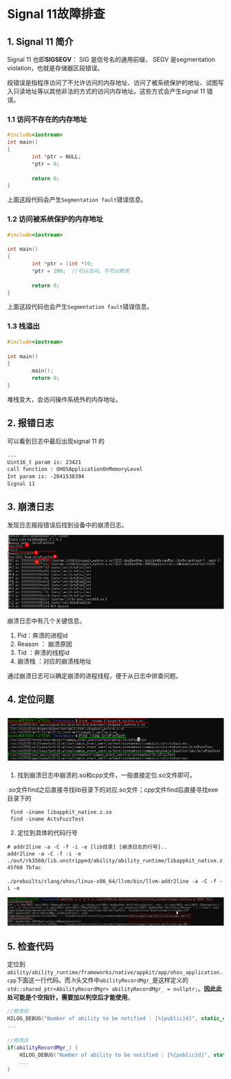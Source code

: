 # Signal 11故障排查

## 1. Signal 11 简介

Signal 11 也即**SIGSEGV**： SIG 是信号名的通用前缀， SEGV 是segmentation violation，也就是存储器区段错误。

段错误是指程序访问了不允许访问的内存地址、访问了被系统保护的地址、试图写入只读地址等以其他非法的方式的访问内存地址。这些方式会产生signal 11 错误。

### 1.1 访问不存在的内存地址

```cpp
#include<iostream>
int main()
{
        int *ptr = NULL;
        *ptr = 0;
        
        return 0;
}
```

上面这段代码会产生`Segmentation fault`错误信息。

### 1.2  访问被系统保护的内存地址

```cpp
#include<iostream>

int main()
{
        int *ptr = (int *)0;
        *ptr = 100;  //可以访问。不可以修改

        return 0;
}
```

上面这段代码也会产生`Segmentation fault`错误信息。

### 1.3 栈溢出

```cpp
#include<iostream>

int main()
{
        main();
        return 0;
}
```

堆栈变大，会访问操作系统外的内存地址。

## 2. 报错日志

可以看到日志中最后出现signal 11 的

```xml
...
Uint16_t param is: 23421
call function : OHOSApplicationOnMemoryLevel
Int param is: -2041538394
Signal 11 
```

## 3.  崩溃日志

发现日志报段错误后找到设备中的崩溃日志。

![崩溃日志](images/signal11_image/崩溃日志.png)

崩溃日志中有几个关键信息。

1. Pid：奔溃的进程id
2. Reason ： 崩溃原因
3. Tid ：奔溃的线程id
4. 崩溃栈 ：对应的崩溃栈地址

通过崩溃日志可以确定崩溃的进程线程，便于从日志中排查问题。

## 4. 定位问题  

##  ![定位问题-1](images/signal11_image/定位问题-1.png)

1. 找到崩溃日志中崩溃的.so和cpp文件，一般直接定位.so文件即可。

.so文件find之后直接寻找lib目录下的对应.so文件；cpp文件find后直接寻找exe目录下的

```shell
 find -iname libappkit_native.z.so
 find -iname ActsFuzzTest
```

2. 定位到具体的代码行号

```shell
# addr2line -a -C -f -i -e [lib目录] [崩溃日志的行号]..
addr2line -a -C -f -i -e ./out/rk3568/lib.unstripped/ability/ability_runtime/libappkit_native.z.so 45f60 7bfac

./prebuilts/clang/ohos/linux-x86_64/llvm/bin/llvm-addr2line -a -C -f -i -e
```

![定位问题-2](images/signal11_image/定位问题-2.png)

## 5. 检查代码

定位到`ability/ability_runtime/frameworks/native/appkit/app/ohos_application.cpp`下面这一行代码。而.h头文件中`abilityRecordMgr_`是这样定义的`std::shared_ptr<AbilityRecordMgr> abilityRecordMgr_ = nullptr;`。**因此此处可能是个空指针，需要加以判空后才能使用**。

```cpp
//修改前
HILOG_DEBUG("Number of ability to be notified : [%{public}d]", static_cast<int>(abilityRecordMgr_->GetRecordCount()));
...

//修改后
if(abilityRecordMgr_) {
    HILOG_DEBUG("Number of ability to be notified : [%{public}d]", static_cast<int>(abilityRecordMgr_->GetRecordCount()));
    ...
}
```

